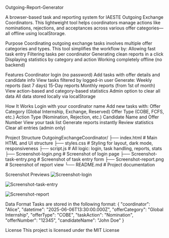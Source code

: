 Outgoing-Report-Generator

A browser-based task and reporting system for IAESTE Outgoing Exchange Coordinators.
This lightweight tool helps coordinators manage actions like nominations, rejections, and acceptances across various offer categories—all offline using localStorage.

Purpose
   Coordinating outgoing exchange tasks involves multiple offer categories and types. This tool simplifies the workflow by:
   Allowing fast task entry
   Filtering tasks per coordinator
   Generating clean reports in a click
   Displaying statistics by category and action
   Working completely offline (no backend)

Features
   Coordinator login (no password)
   Add tasks with offer details and candidate info
   View tasks filtered by logged-in user
   Generate:
      Weekly reports (last 7 days)
      15-Day reports
      Monthly reports (from 1st of month)
   View action-based and category-based statistics
   Admin option to clear all data
   All data stored locally via localStorage

How It Works
   Login with your coordinator name
   Add new tasks with:
      Offer Category (Global Internship, Exchange, Reserved)
      Offer Type (COBE, FCFS, etc.)
      Action Type (Nomination, Rejection, etc.)
      Candidate Name and Offer Number
   View your task list
   Generate reports instantly
   Review statistics
   Clear all entries (admin only)

Project Structure
   OutgoingExchangeCoordinator/
├── index.html             # Main HTML and UI structure
├── styles.css             # Styling for layout, dark mode, responsiveness
├── script.js              # All logic: login, task handling, reports, stats
├── Screenshot-login.png   # Screenshot of login page
├── Screenshot-task-entry.png  # Screenshot of task entry form
├── Screenshot-report.png      # Screenshot of report view
└── README.md              # Project documentation

Screenshot Previews
![Screenshot-login](https://github.com/user-attachments/assets/ea11e947-554b-4751-822c-12cdc3627d3b)

![Screenshot-task-entry](https://github.com/user-attachments/assets/18084c05-c98d-40e6-ab05-fa0a3776d3fd)

![Screenshot-report](https://github.com/user-attachments/assets/a0e68625-27bd-4c3f-8f7b-101cf24d9b46)


Data Format
Tasks are stored in the following format:
{
  "coordinator": "Alice",
  "datetime": "2025-06-06T13:30:00.000Z",
  "offerCategory": "Global Internship",
  "offerType": "COBE",
  "taskAction": "Nomination",
  "offerNumber": "12345",
  "candidateName": "John Doe"
}

License
This project is licensed under the MIT License

